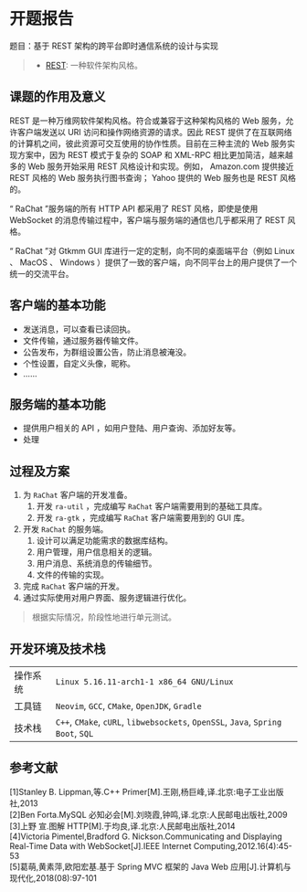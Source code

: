 # 开题报告

题目：基于 REST 架构的跨平台即时通信系统的设计与实现

> - [REST](https://en.wikipedia.org/wiki/Representational_state_transfer "Representational state transfer - Wikipedia"): 一种软件架构风格。

## 课题的作用及意义

REST 是一种万维网软件架构风格。符合或兼容于这种架构风格的 Web 服务，允许客户端发送以 URI 访问和操作网络资源的请求。因此 REST 提供了在互联网络的计算机之间，彼此资源可交互使用的协作性质。目前在三种主流的 Web 服务实现方案中，因为 REST 模式于复杂的 SOAP 和 XML-RPC 相比更加简洁，越来越多的 Web 服务开始采用 REST 风格设计和实现。例如， Amazon.com 提供接近 REST 风格的 Web 服务执行图书查询； Yahoo 提供的 Web 服务也是 REST 风格的。

“ RaChat ”服务端的所有 HTTP API 都采用了 REST 风格，即使是使用 WebSocket 的消息传输过程中，客户端与服务端的通信也几乎都采用了 REST 风格。

“ RaChat ”对 Gtkmm GUI 库进行一定的定制，向不同的桌面端平台（例如 Linux 、 MacOS 、 Windows ）提供了一致的客户端，向不同平台上的用户提供了一个统一的交流平台。

## 客户端的基本功能

- 发送消息，可以查看已读回执。
- 文件传输，通过服务器传输文件。
- 公告发布，为群组设置公告，防止消息被淹没。
- 个性设置，自定义头像，昵称。
- ……

## 服务端的基本功能

- 提供用户相关的 API ，如用户登陆、用户查询、添加好友等。
- 处理

## 过程及方案

1. 为 `RaChat` 客户端的开发准备。
   1. 开发 `ra-util` ，完成编写 `RaChat` 客户端需要用到的基础工具库。
   1. 开发 `ra-gtk` ，完成编写 `RaChat` 客户端需要用到的 GUI 库。
1. 开发 `RaChat` 的服务端。
   1. 设计可以满足功能需求的数据库结构。
   1. 用户管理，用户信息相关的逻辑。
   1. 用户消息、系统消息的传输细节。
   1. 文件的传输的实现。
1. 完成 `RaChat` 客户端的开发。
1. 通过实际使用对用户界面、服务逻辑进行优化。

> 根据实际情况，阶段性地进行单元测试。

## 开发环境及技术栈

|          |                                                                                  |
| -------- | -------------------------------------------------------------------------------- |
| 操作系统 | `Linux 5.16.11-arch1-1 x86_64 GNU/Linux`                                         |
| 工具链   | `Neovim`, `GCC`, `CMake`, `OpenJDK`, `Gradle`                                    |
| 技术栈   | `C++`, `CMake`, `cURL`, `libwebsockets`, `OpenSSL`, `Java`, `Spring Boot`, `SQL` |

## 参考文献

[1]Stanley B. Lippman,等.C++ Primer[M].王刚,杨巨峰,译.北京:电子工业出版社,2013  
[2]Ben Forta.MySQL 必知必会[M].刘晓霞,钟鸣,译.北京:人民邮电出版社,2009  
[3]上野 宣.图解 HTTP[M].于均良,译.北京:人民邮电出版社,2014  
[4]Victoria Pimentel,Bradford G. Nickson.Communicating and Displaying Real-Time Data with WebSocket[J].IEEE Internet Computing,2012.16(4):45-53  
[5]葛萌,黄素萍,欧阳宏基.基于 Spring MVC 框架的 Java Web 应用[J].计算机与现代化,2018(08):97-101

